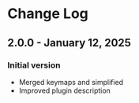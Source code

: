 # Change Log

## 2.0.0 - January 12, 2025
### Initial version
- Merged keymaps and simplified
- Improved plugin description
